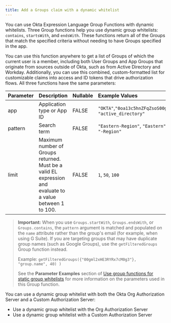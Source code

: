 ```yaml
---
title: Add a Groups claim with a dynamic whitelist
---
```


You can use Okta Expression Language Group Functions with dynamic whitelists. Three Group functions help you use dynamic group whitelists: `contains`, `startsWith`, and `endsWith`. These functions return all of the Groups that match the specified criteria without needing to have Groups specified in the app.

You can use this function anywhere to get a list of Groups of which the current user is a member, including both User Groups and App Groups that originate from sources outside of Okta, such as from Active Directory and Workday. Additionally, you can use this combined, custom-formatted list for customizable claims into access and ID tokens that drive authorization flows. All three functions have the same parameters:

| Parameter          | Description                                   | Nullable       | Example Values                        |
| :----------------- | :-------------------------------------------  | :------------- | :------------------------------------ |
| app                | Application type or App ID                    | FALSE          | `"OKTA"`,`"0oa13c5hnZFqZsoS00g4"`, `"active_directory"`|
| pattern            | Search term                                   | FALSE          | `"Eastern-Region"`, `"Eastern"`, `"-Region"`|
| limit              | Maximum number of Groups returned. Must be a valid EL expression and evaluate to a value between 1 to 100. | FALSE | `1`, `50`, `100`|

> **Important:** When you use `Groups.startWith`, `Groups.endsWith`, or `Groups.contains`, the `pattern` argument is matched and populated on the `name` attribute rather than the group's email (for example, when using G Suite). If you are targeting groups that may have duplicate group names (such as Google Groups), use the `getFilteredGroups` Group function instead.
>
>Example: `getFilteredGroups({"00gml2xHE3RYRx7cM0g3"}, "group.name", 40) )`
>
>See the **Parameter Examples** section of [Use group functions for static group whitelists](/docs/guides/customize-tokens-static/static-whitelist/#use-group-functions-for-static-group-whitelists) for more information on the parameters used in this Group function.

You can use a dynamic group whitelist with both the Okta Org Authorization Server and a Custom Authorization Server:

* <GuideLink link="../dynamic-whitelist-org-as">Use a dynamic group whitelist with the Org Authorization Server</GuideLink>
* <GuideLink link="../dynamic-whitelist-custom-as">Use a dynamic group whitelist with a Custom Authorization Server</GuideLink>

<NextSectionLink/>
